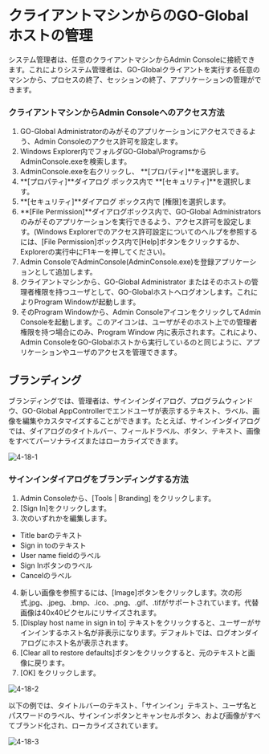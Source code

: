 # クライアントマシンからのGO-Globalホストの管理

システム管理者は、任意のクライアントマシンからAdmin Consoleに接続できます。これによりシステム管理者は、GO-Globalクライアントを実行する任意のマシンから、プロセスの終了、セッションの終了、アプリケーションの管理ができます。

### クライアントマシンからAdmin Consoleへのアクセス方法

1. GO-Global Administratorのみがそのアプリケーションにアクセスできるよう、Admin Consoleのアクセス許可を設定します。
2. Windows Explorer内でフォルダGO-Global\ProgramsからAdminConsole.exeを検索します。
3. AdminConsole.exeを右クリックし、 **[プロパティ]**を選択します。
4. **[プロパティ]**ダイアログ ボックス内で **[セキュリティ]**を選択します。
5. **[セキュリティ]**ダイアログ ボックス内で [権限]を選択します。
6. **[File Permission]**ダイアログボックス内で、GO-Global Administratorsのみがそのアプリケーションを実行できるよう、アクセス許可を設定します。(Windows Explorerでのアクセス許可設定についてのヘルプを参照するには、[File Permission]ボックス内で[Help]ボタンをクリックするか、Explorerの実行中にF1キーを押してください)。
7. Admin ConsoleでAdminConsole(AdminConsole.exe)を登録アプリケーションとして追加します。
8. クライアントマシンから、GO-Global Administrator またはそのホストの管理者権限を持つユーザとして、GO-Globalホストへログオンします。これによりProgram Windowが起動します。
9. そのProgram Windowから、Admin ConsoleアイコンをクリックしてAdmin Consoleを起動します。このアイコンは、ユーザがそのホスト上での管理者権限を持つ場合にのみ、Program Window 内に表示されます。これにより、Admin ConsoleをGO-Globalホストから実行しているのと同じように、アプリケーションやユーザのアクセスを管理できます｡

## ブランディング

ブランディングでは、管理者は、サインインダイアログ、プログラムウィンドウ、GO-Global AppControllerでエンドユーザが表示するテキスト、ラベル、画像を編集やカスタマイズすることができます。たとえば、サインインダイアログでは、ダイアログのタイトルバー、フィールドラベル、ボタン、テキスト、画像をすべてパーソナライズまたはローカライズできます。

![4-18-1](/img/4-18-1.png) 

### サインインダイアログをブランディングする方法

1. Admin Consoleから、[Tools | Branding] をクリックします。
2. [Sign In]をクリックします。
3. 次のいずれかを編集します。
* Title barのテキスト
* Sign in toのテキスト
* User name fieldのラベル
* Sign Inボタンのラベル
* Cancelのラベル
4. 新しい画像を参照するには、[Image]ボタンをクリックします。次の形式.jpg、.jpeg、.bmp、.ico、.png、.gif、.tifがサポートされています。代替画像は40x40ピクセルにリサイズされます。
5. [Display host name in sign in to] テキストをクリックすると、ユーザーがサインインするホスト名が非表示になります。デフォルトでは、ログオンダイアログにホスト名が表示されます。
6. [Clear all to restore defaults]ボタンをクリックすると、元のテキストと画像に戻ります。
7. [OK] をクリックします。

![4-18-2](/img/4-18-2.png) 

以下の例では、タイトルバーのテキスト、「サインイン」テキスト、ユーザ名とパスワードのラベル、サインインボタンとキャンセルボタン、および画像がすべてブランド化され、ローカライズされています。

![4-18-3](/img/4-18-3.png) 



